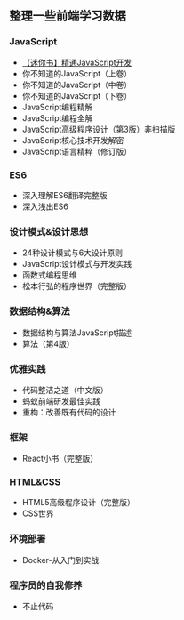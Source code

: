 ## 整理一些前端学习数据
### JavaScript
+ <a href="https://github.com/luoxue-victor/learn_book/blob/master/books/%E3%80%90%E8%BF%B7%E4%BD%A0%E4%B9%A6%E3%80%91%E7%B2%BE%E9%80%9AJavascript%E5%BC%80%E5%8F%91.pdf">【迷你书】精通JavaScript开发<a/>
+ 你不知道的JavaScript（上卷）
+ 你不知道的JavaScript（中卷）
+ 你不知道的JavaScript（下卷）
+ JavaScript编程精解
+ JavaScript编程全解
+ JavaScript高级程序设计（第3版）非扫描版
+ JavaScript核心技术开发解密
+ JavaScript语言精粹（修订版）

### ES6
+ 深入理解ES6翻译完整版
+ 深入浅出ES6

### 设计模式&设计思想
+ 24种设计模式与6大设计原则
+ JavaScript设计模式与开发实践
+ 函数式编程思维
+ 松本行弘的程序世界（完整版）

### 数据结构&算法
+ 数据结构与算法JavaScript描述
+ 算法（第4版）

### 优雅实践
+ 代码整洁之道（中文版）
+ 蚂蚁前端研发最佳实践
+ 重构：改善既有代码的设计

### 框架
+ React小书（完整版）

### HTML&CSS
+ HTML5高级程序设计（完整版）
+ CSS世界

### 环境部署
+ Docker-从入门到实战

### 程序员的自我修养
+ 不止代码
